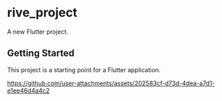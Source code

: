 # rive_project

A new Flutter project.

## Getting Started

This project is a starting point for a Flutter application.

https://github.com/user-attachments/assets/202583cf-d73d-4dea-a7d1-e1ee46d4a4c2

